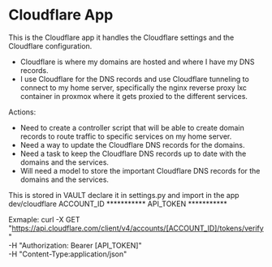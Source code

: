 # Cloudflare App

This is the Cloudflare app it handles the Cloudflare settings and the Cloudflare configuration.

- Cloudflare is where my domains are hosted and where I have my DNS records.
- I use Cloudflare for the DNS records and use Cloudflare tunneling to connect to my home server, specifically the nginx reverse proxy lxc container in proxmox where it gets proxied to the different services.

Actions:

- Need to create a controller script that will be able to create domain records to route traffic to specific services on my home server.
- Need a way to update the Cloudflare DNS records for the domains.
- Need a task to keep the Cloudflare DNS records up to date with the domains and the services.
- Will need a model to store the important Cloudflare DNS records for the domains and the services.

This is stored in VAULT
declare it in settings.py and import in the app
dev/cloudflare
ACCOUNT_ID ***********
API_TOKEN ***********

Exmaple: 
curl -X GET "https://api.cloudflare.com/client/v4/accounts/[ACCOUNT_ID]/tokens/verify" \
     -H "Authorization: Bearer [API_TOKEN]" \
     -H "Content-Type:application/json"